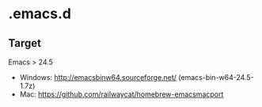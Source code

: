.emacs.d
========

Target
------

Emacs > 24.5
  - Windows: http://emacsbinw64.sourceforge.net/ (emacs-bin-w64-24.5-1.7z)
  - Mac: https://github.com/railwaycat/homebrew-emacsmacport
